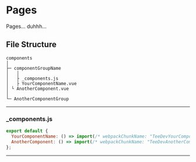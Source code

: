 
# Pages
Pages... duhhh...
 

## File Structure
```
components
│
├─ componentGroupName
│	│
│	├ _components.js
│	├ YourComponentName.vue
│ └ AnotherComponent.vue
│
└─ AnotherComponentGroup
```
---

### _components.js
``` js
export default {
  YourComponentName: () => import(/* webpackChunkName: "TeeDevYourComponentName" */ './YourComponentName'),
  AnotherComponent: () => import(/* webpackChunkName: "TeeDevAnotherComponent" */ './AnotherComponent'),
};
```
---
